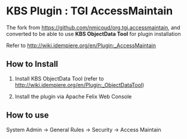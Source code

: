 # KBS Plugin : TGI AccessMaintain

The fork from https://github.com/nmicoud/org.tgi.accessmaintain, and converted to be able to use **KBS ObjectData Tool** for plugin installation

Refer to http://wiki.idempiere.org/en/Plugin:_AccessMaintain

## How to Install

1. Install KBS ObjectData Tool 
(refer to http://wiki.idempiere.org/en/Plugin:_ObjectDataTool)

2. Install the plugin via Apache Felix Web Console

## How to use

System Admin -> General Rules -> Security -> Access Maintain